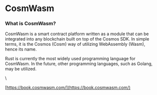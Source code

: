 # CosmWasm

### What is CosmWasm?

CosmWasm is a smart contract platform written as a module that can be integrated into any blockchain built on top of the Cosmos SDK. In simple terms, it is the Cosmos (Cosm) way of utilizing WebAssembly (Wasm), hence its name.

Rust is currently the most widely used programming language for CosmWasm. In the future, other programming languages, such as Golang, may  be utilized.&#x20;

\


[https://book.cosmwasm.com/](https://book.cosmwasm.com/)
